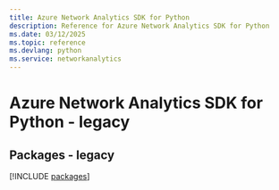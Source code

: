 ```yaml
---
title: Azure Network Analytics SDK for Python
description: Reference for Azure Network Analytics SDK for Python
ms.date: 03/12/2025
ms.topic: reference
ms.devlang: python
ms.service: networkanalytics
---
```

# Azure Network Analytics SDK for Python - legacy
## Packages - legacy
[!INCLUDE [packages](network-analytics-index.md)]